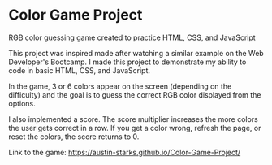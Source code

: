 # Color Game Project
RGB color guessing game created to practice HTML, CSS, and JavaScript

This project was inspired made after watching a similar example on the Web Developer's Bootcamp. I made this project to demonstrate my ability to code in basic HTML, CSS, and JavaScript. 

In the game, 3 or 6 colors appear on the screen (depending on the difficulty) and the goal is to guess the correct RGB color displayed from the options. 

I also implemented a score. The score multiplier increases the more colors the user gets correct in a row. If you get a color wrong, refresh the page, or reset the colors, the score returns to 0.

Link to the game: https://austin-starks.github.io/Color-Game-Project/
